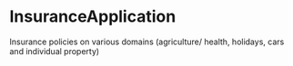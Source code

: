 # InsuranceApplication
Insurance policies on various domains (agriculture/ health, holidays, cars and individual property)
